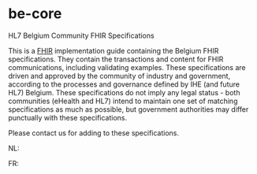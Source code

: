 # be-core
HL7 Belgium Community FHIR Specifications

This is a [FHIR](http://hl7.org/fhir) implementation guide containing the Belgium FHIR specifications. They contain the transactions and content for FHIR communications, including validating examples.
These specifications are driven and approved by the community of industry and government, according to the processes and governance defined by IHE (and future HL7) Belgium. 
These specifications do not imply any legal status - both communities (eHealth and HL7) intend to maintain one set of matching specifications as much as possible, but government authorities may differ punctually with these specifications.

Please contact us for adding to these specifications.




NL:



FR:
